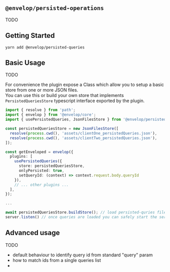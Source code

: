 ## `@envelop/persisted-operations`

TODO

## Getting Started

```
yarn add @envelop/persisted-queries
```

## Basic Usage

TODO

For convenience the plugin expose a Class which allow you to setup a basic store from one or more JSON files.  
You can use this or build your own store that implements `PersistedQueriesStore` typescript interface exported by the plugin.

```ts
import { resolve } from 'path';
import { envelop } from '@envelop/core';
import { usePersistedQueries, JsonFilesStore } from '@envelop/persisted-queries';

const persistedQueriesStore = new JsonFilesStore([
  resolve(process.cwd(), 'assets/clientOne_persistedQueries.json'),
  resolve(process.cwd(), 'assets/clientTwo_persistedQueries.json'),
]);

const getEnveloped = envelop({
  plugins: [
    usePersistedQueries({
      store: persistedQueriesStore,
      onlyPersisted: true,
      setQueryId: (context) => context.request.body.queryId
    }),
    // ... other plugins ...
  ],
});

...

await persistedQueriesStore.buildStore(); // load persisted-quries files
server.listen() // once queries are loaded you can safely start the server
```

## Advanced usage

TODO

- default behaviour to identify query id from standard "query" param
- how to match ids from a single queries list
- 
